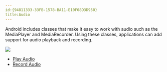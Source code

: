 ```yaml
---
id:{94811333-33FB-1578-BA11-E10F08D3D950}  
title:Audio  
---
```


Android includes classes that make it easy to work with audio such as the
MediaPlayer and MediaRecorder. Using these classes, applications can add support
for audio playback and recording.

 [ ![](Images/recordaudio.png)](Images/recordaudio.png)

-   <span class="noChildren"><a href="/recipes/android/media/audio/play_audio">Play Audio</a></span> 
-   <span class="noChildren"><a href="/recipes/android/media/audio/record_audio">Record Audio</a></span>